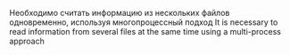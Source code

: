 Необходимо считать информацию из нескольких файлов одновременно, используя многопроцессный подход
It is necessary to read information from several files at the same time using a multi-process approach
